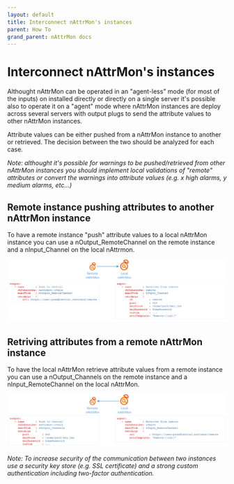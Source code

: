```yaml
---
layout: default
title: Interconnect nAttrMon's instances
parent: How To
grand_parent: nAttrMon docs
---
```

# Interconnect nAttrMon's instances

Althought nAttrMon can be operated in an "agent-less" mode (for most of the inputs) on installed directly or directly on a single server it's possible also to operate it on a "agent" mode where nAttrMon instances are deploy across several servers with output plugs to send the attribute values to other nAttrMon instances.

Attribute values can be either pushed from a nAttrMon instance to another or retrieved. The decision between the two should be analyzed for each case.

*Note: althought it's possible for warnings to be pushed/retrieved from other nAttrMon instances you should implement local validations of "remote" attributes or convert the warnings into attribute values (e.g. x high alarms, y medium alarms, etc...)*

## Remote instance pushing attributes to another nAttrMon instance

To have a remote instance "push" attribute values to a local nAttrMon instance you can use a nOutput_RemoteChannel on the remote instance and a nInput_Channel on the local nAttrmon.

![Diagram of interconnect incoming](images/interconnect-incoming.png)

## Retriving attributes from a remote nAttrMon instance

To have the local nAttrMon retrieve attribute values from a remote instance you can use a nOutput_Channels on the remote instance and a nInput_RemoteChannel on the local nAttrMon.

![Diagram of interconnect outgoing](images/interconnect-outgoing.png)

*Note: To increase security of the communication between two instances use a security key store (e.g. SSL certificate) and a strong custom authentication including two-factor authentication.*
